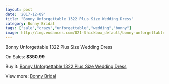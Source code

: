 ```yaml
---
layout: post
date: '2017-12-09'
title: "Bonny Unforgettable 1322 Plus Size Wedding Dress"
category: Bonny Bridal
tags: ["sale","crazy","unforgettable","wedding","bonny"]
image: http://img.eudances.com/821-thickbox_default/bonny-unforgettable-1322-plus-size-wedding-dress.jpg
---
```

Bonny Unforgettable 1322 Plus Size Wedding Dress

On Sales: **$350.99**
<a href="https://www.eudances.com/en/bonny-bridal/279-bonny-unforgettable-1322-plus-size-wedding-dress.html"><amp-img layout="responsive" width="600" height="600" src="//img.eudances.com/821-thickbox_default/bonny-unforgettable-1322-plus-size-wedding-dress.jpg" alt="Bonny Unforgettable 1322 Plus Size Wedding Dress 0" /></a>
<a href="https://www.eudances.com/en/bonny-bridal/279-bonny-unforgettable-1322-plus-size-wedding-dress.html"><amp-img layout="responsive" width="600" height="600" src="//img.eudances.com/823-thickbox_default/bonny-unforgettable-1322-plus-size-wedding-dress.jpg" alt="Bonny Unforgettable 1322 Plus Size Wedding Dress 1" /></a>
<a href="https://www.eudances.com/en/bonny-bridal/279-bonny-unforgettable-1322-plus-size-wedding-dress.html"><amp-img layout="responsive" width="600" height="600" src="//img.eudances.com/822-thickbox_default/bonny-unforgettable-1322-plus-size-wedding-dress.jpg" alt="Bonny Unforgettable 1322 Plus Size Wedding Dress 2" /></a>

Buy it: [Bonny Unforgettable 1322 Plus Size Wedding Dress](https://www.eudances.com/en/bonny-bridal/279-bonny-unforgettable-1322-plus-size-wedding-dress.html "Bonny Unforgettable 1322 Plus Size Wedding Dress")

View more: [Bonny Bridal](https://www.eudances.com/en/3-bonny-bridal "Bonny Bridal")